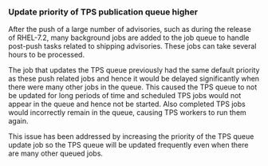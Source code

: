 ### Update priority of TPS publication queue higher

After the push of a large number of advisories, such as during the release of
RHEL-7.2, many background jobs are added to the job queue to handle post-push
tasks related to shipping advisories. These jobs can take several hours to be
processed.

The job that updates the TPS queue previously had the same default priority as
these push related jobs and hence it would be delayed significantly when there
were many other jobs in the queue. This caused the TPS queue to not be updated
for long periods of time and scheduled TPS jobs would not appear in the queue
and hence not be started. Also completed TPS jobs would incorrectly remain in
the queue, causing TPS workers to run them again.

This issue has been addressed by increasing the priority of the TPS queue update
job so the TPS queue will be updated frequently even when there are many other
queued jobs.
